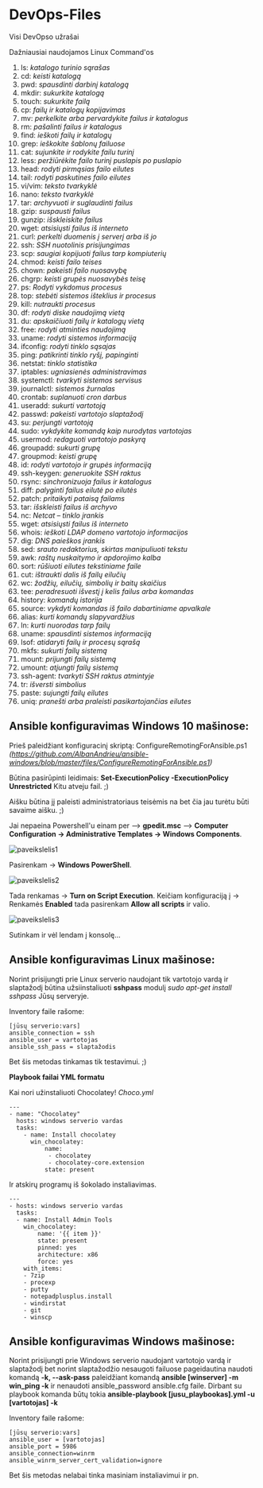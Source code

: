 # DevOps-Files
Visi DevOpso užrašai

Dažniausiai naudojamos Linux Command'os

1. ls: _katalogo turinio sąrašas_
2. cd: _keisti katalogą_
3. pwd: _spausdinti darbinį katalogą_
4. mkdir: _sukurkite katalogą_
5. touch: _sukurkite failą_
6. cp: _failų ir katalogų kopijavimas_
7. mv: _perkelkite arba pervardykite failus ir katalogus_
8. rm: _pašalinti failus ir katalogus_
9. find: _ieškoti failų ir katalogų_
10. grep: _ieškokite šablonų failuose_
11. cat: _sujunkite ir rodykite failu turinį_
12. less: _peržiūrėkite failo turinį puslapis po puslapio_
13. head: _rodyti pirmąsias failo eilutes_
14. tail: _rodyti paskutines failo eilutes_
15. vi/vim: _teksto tvarkyklė_
16. nano: _teksto tvarkyklė_
17. tar: _archyvuoti ir suglaudinti failus_
18. gzip: _suspausti failus_
19. gunzip: _išskleiskite failus_
20. wget: _atsisiųsti failus iš interneto_
21. curl: _perkelti duomenis į serverį arba iš jo_
22. ssh: _SSH nuotolinis prisijungimas_
23. scp: _saugiai kopijuoti failus tarp kompiuterių_
24. chmod: _keisti failo teises_
25. chown: _pakeisti failo nuosavybę_
26. chgrp: _keisti grupės nuosavybės teisę_
27. ps: _Rodyti vykdomus procesus_
28. top: _stebėti sistemos išteklius ir procesus_
29. kill: _nutraukti procesus_
30. df: _rodyti diske naudojimą vietą_
31. du: _apskaičiuoti failų ir katalogų vietą_
32. free: _rodyti atminties naudojimą_
33. uname: _rodyti sistemos informaciją_
34. ifconfig: _rodyti tinklo sąsajas_
35. ping: _patikrinti tinklo ryšį, papinginti_
36. netstat: _tinklo statistika_
37. iptables: _ugniasienės administravimas_
38. systemctl: _tvarkyti sistemos servisus_
39. journalctl: _sistemos žurnalas_
40. crontab: _suplanuoti cron darbus_
41. useradd: _sukurti vartotoją_
42. passwd: _pakeisti vartotojo slaptažodį_
43. su: _perjungti vartotoją_
44. sudo: _vykdykite komandą kaip nurodytas vartotojas_
45. usermod: _redaguoti vartotojo paskyrą_
46. ​​groupadd: _sukurti grupę_
47. groupmod: _keisti grupę_
48. id: _rodyti vartotojo ir grupės informaciją_
49. ssh-keygen: _generuokite SSH raktus_
50. rsync: _sinchronizuoja failus ir katalogus_
51. diff: _palyginti failus eilutė po eilutės_
52. patch: _pritaikyti pataisą failams_
53. tar: _išskleisti failus iš archyvo_
55. nc: _Netcat – tinklo įrankis_
56. wget: _atsisiųsti failus iš interneto_
57. whois: _ieškoti LDAP domeno vartotojo informacijos_
58. dig: _DNS paieškos įrankis_
59. sed: _srauto redaktorius, skirtas manipuliuoti tekstu_
60. awk: _raštų nuskaitymo ir apdorojimo kalba_
61. sort: _rūšiuoti eilutes tekstiniame faile_
62. cut: _ištraukti dalis iš failų eilučių_
63. wc: _žodžių, eilučių, simbolių ir baitų skaičius_
64. tee: _peradresuoti išvestį į kelis failus arba komandas_
65. history: _komandų istorija_
66. source: _vykdyti komandas iš failo dabartiniame apvalkale_
67. alias: _kurti komandų slapyvardžius_
68. ln: _kurti nuorodas tarp failų_
69. uname: _spausdinti sistemos informaciją_
70. lsof: _atidaryti failų ir procesų sąrašą_
71. mkfs: _sukurti failų sistemą_
72. mount: _prijungti failų sistemą_
73. umount: _atjungti failų sistemą_
74. ssh-agent: _tvarkyti SSH raktus atmintyje_
76. tr: _išversti simbolius_
78. paste: _sujungti failų eilutes_
79. uniq: _pranešti arba praleisti pasikartojančias eilutes_


## Ansible konfiguravimas Windows 10 mašinose:

Prieš paleidžiant konfiguracinį skriptą: ConfigureRemotingForAnsible.ps1 *(https://github.com/AlbanAndrieu/ansible-windows/blob/master/files/ConfigureRemotingForAnsible.ps1)*

Būtina pasirūpinti leidimais: __Set-ExecutionPolicy -ExecutionPolicy Unrestricted__
Kitu atveju fail. ;)

Aišku būtina jį paleisti administratoriaus teisėmis na bet čia jau turėtu būti savaime aišku. ;)

Jai nepaeina Powershell'u einam per --> __gpedit.msc__ --> __Computer Configuration -> Administrative Templates -> Windows Components__.

![paveikslelis1](https://i.stack.imgur.com/84JjK.png)

Pasirenkam -> __Windows PowerShell__.

![paveikslelis2](https://i.stack.imgur.com/N5HCq.png)

Tada renkamas -> __Turn on Script Execution__. Keičiam konfiguraciją į -> Renkamės __Enabled__ tada pasirenkam __Allow all scripts__ ir valio.

![paveikslelis3](https://i.stack.imgur.com/n3WQh.png)


Sutinkam ir vėl lendam į konsolę...


## Ansible konfiguravimas Linux mašinose:

Norint prisijungti prie Linux serverio naudojant tik vartotojo vardą ir slaptažodį būtina užsiinstaliuoti __sshpass__ modulį _sudo apt-get install sshpass_ Jūsų serveryje.

Inventory faile rašome:

    [jūsų serverio:vars]
    ansible_connection = ssh
    ansible_user = vartotojas
    ansible_ssh_pass = slaptažodis

Bet šis metodas tinkamas tik testavimui. ;)

__Playbook failai YML formatu__

Kai nori užinstaliuoti Chocolatey! *Choco.yml*

    ---
    - name: "Chocolatey"
      hosts: windows serverio vardas
      tasks:
        - name: Install chocolatey
          win_chocolatey:
              name:
               - chocolatey
               - chocolatey-core.extension
              state: present

Ir atskirų programų iš šokolado instaliavimas.

    ---
    - hosts: windows serverio vardas
      tasks:
      - name: Install Admin Tools
        win_chocolatey:
            name: '{{ item }}'
            state: present
            pinned: yes
            architecture: x86
            force: yes
        with_items:
        - 7zip
        - procexp
        - putty
        - notepadplusplus.install
        - windirstat
        - git
        - winscp

## Ansible konfiguravimas Windows mašinose:

Norint prisijungti prie Windows serverio naudojant vartotojo vardą ir slaptažodį bet norint slaptažodžio nesaugoti failuose pageidautina naudoti komandą __-k, --ask-pass__ paleidžiant komandą __ansible [winserver] -m win_ping -k__ ir nenaudoti ansible_password ansible.cfg faile. Dirbant su playbook komanda būtų tokia __ansible-playbook [jusu_playbookas].yml -u [vartotojas] -k__

Inventory faile rašome:

    [jūsų serverio:vars]
    ansible_user = [vartotojas]
    ansible_port = 5986
    ansible_connection=winrm
    ansible_winrm_server_cert_validation=ignore

Bet šis metodas nelabai tinka masiniam instaliavimui ir pn.
